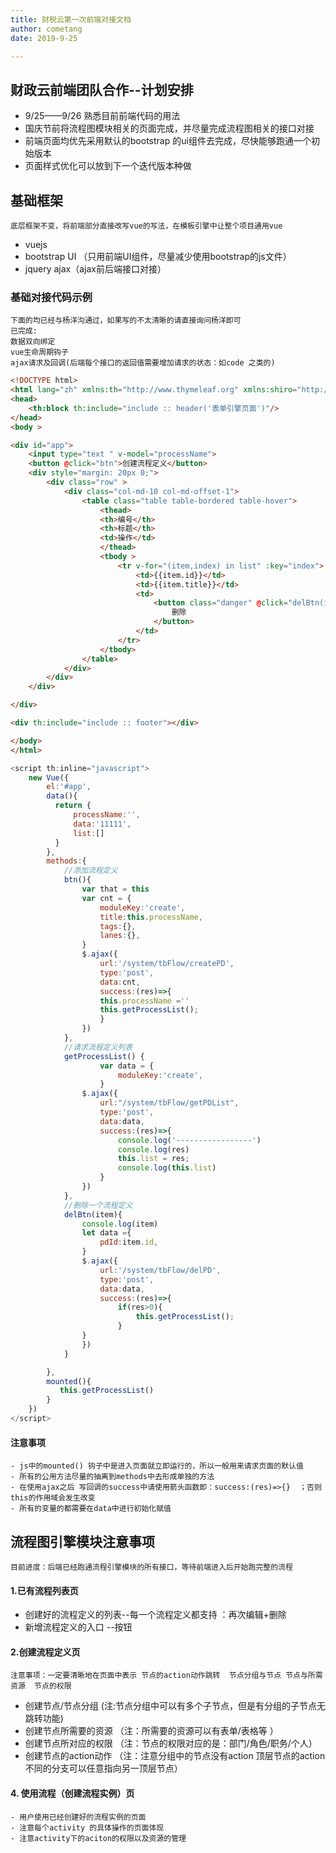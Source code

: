 ```yaml
---
title: 财税云第一次前端对接文档
author: cometang
date: 2019-9-25

---
```




## 财政云前端团队合作--计划安排

- 9/25——9/26  熟悉目前前端代码的用法
- 国庆节前将流程图模块相关的页面完成，并尽量完成流程图相关的接口对接
- 前端页面均优先采用默认的bootstrap 的ui组件去完成，尽快能够跑通一个初始版本
- 页面样式优化可以放到下一个迭代版本种做



## 基础框架

```
底层框架不变，将前端部分直接改写vue的写法，在模板引擎中让整个项目通用vue
```

- vuejs 
- bootstrap UI       （只用前端UI组件，尽量减少使用bootstrap的js文件）
- jquery ajax（ajax前后端接口对接）

### 基础对接代码示例

```
下面的均已经与杨洋沟通过，如果写的不太清晰的请直接询问杨洋即可
已完成:
数据双向绑定
vue生命周期钩子
ajax请求及回调(后端每个接口的返回值需要增加请求的状态：如code 之类的)
```

```html
<!DOCTYPE html>
<html lang="zh" xmlns:th="http://www.thymeleaf.org" xmlns:shiro="http://www.pollix.at/thymeleaf/shiro">
<head>
    <th:block th:include="include :: header('表单引擎页面')"/>
</head>
<body >

<div id="app">
    <input type="text " v-model="processName">
    <button @click="btn">创建流程定义</button>
    <div style="margin: 20px 0;">
        <div class="row" >
            <div class="col-md-10 col-md-offset-1">
                <table class="table table-bordered table-hover">
                    <thead>
                    <th>编号</th>
                    <th>标题</th>
                    <td>操作</td>
                    </thead>
                    <tbody >
                        <tr v-for="(item,index) in list" :key="index">
                            <td>{{item.id}}</td>
                            <td>{{item.title}}</td>
                            <td>
                                <button class="danger" @click="delBtn(item)">
                                    删除
                                </button>
                            </td>
                        </tr>
                    </tbody>
                </table>
            </div>
        </div>
    </div>

</div>

<div th:include="include :: footer"></div>

</body>
</html>
```

```js
<script th:inline="javascript">
    new Vue({
        el:'#app',
        data(){
          return {
              processName:'',
              data:'11111',
              list:[]
          }
        },
        methods:{
            //添加流程定义
            btn(){
                var that = this
                var cnt = {
                    moduleKey:'create',
                    title:this.processName,
                    tags:{},
                    lanes:{},
                }
                $.ajax({
                    url:'/system/tbFlow/createPD',
                    type:'post',
                    data:cnt,
                    success:(res)=>{
                    this.processName =''
                    this.getProcessList();
                    }
                })
            },
            //请求流程定义列表
            getProcessList() {
                    var data = {
                        moduleKey:'create',
                    }
                $.ajax({
                    url:"/system/tbFlow/getPDList",
                    type:'post',
                    data:data,
                    success:(res)=>{
                        console.log('-----------------')
                        console.log(res)
                        this.list = res;
                        console.log(this.list)
                    }
                })
            },
            //删除一个流程定义
            delBtn(item){
                console.log(item)
                let data ={
                    pdId:item.id,
                }
                $.ajax({
                    url:'/system/tbFlow/delPD',
                    type:'post',
                    data:data,
                    success:(res)=>{
                        if(res>0){
                            this.getProcessList();
                        }
                }
                })
            }

        },
        mounted(){
           this.getProcessList()
        }
    })
</script>
```

#### 注意事项

	- js中的mounted() 钩子中是进入页面就立即运行的，所以一般用来请求页面的默认值
	- 所有的公用方法尽量的抽离到methods中去形成单独的方法
	- 在使用ajax之后 写回调的success中请使用箭头函数即：success:(res)=>{}  ；否则this的作用域会发生改变
	- 所有的变量的都需要在data中进行初始化赋值



## 流程图引擎模块注意事项

```
目前进度：后端已经跑通流程引擎模块的所有接口，等待前端进入后开始跑完整的流程
```

#### 1.已有流程列表页

- 创建好的流程定义的列表--每一个流程定义都支持 ：再次编辑+删除
- 新增流程定义的入口 --按钮



#### 2.创建流程定义页

```
注意事项：一定要清晰地在页面中表示 节点的action动作跳转  节点分组与节点 节点与所需资源  节点的权限 
```

- 创建节点/节点分组  (注:节点分组中可以有多个子节点，但是有分组的子节点无跳转功能)
- 创建节点所需要的资源 （注：所需要的资源可以有表单/表格等 ）
- 创建节点所对应的权限 （注：节点的权限对应的是：部门/角色/职务/个人）
- 创建节点的action动作 （注：注意分组中的节点没有action  顶层节点的action不同的分支可以任意指向另一顶层节点）



#### 4. 使用流程（创建流程实例）页

	- 用户使用已经创建好的流程实例的页面
	- 注意每个activity 的具体操作的页面体现
	- 注意activity下的aciton的权限以及资源的管理